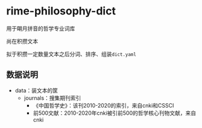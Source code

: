 # rime-philosophy-dict
用于朙月拼音的哲学专业词库

尚在积攒文本

拟于积攒一定数量文本之后分词、排序、组装`dict.yaml`

## 数据说明

- data：装文本的筐
  - journals：搜集期刊索引
     - 《中国哲学史》：该刊2010-2020的索引，来自cnki和CSSCI
     - 前500文献：2010-2020年cnki被引前500的哲学核心刊物文献，来自cnki
